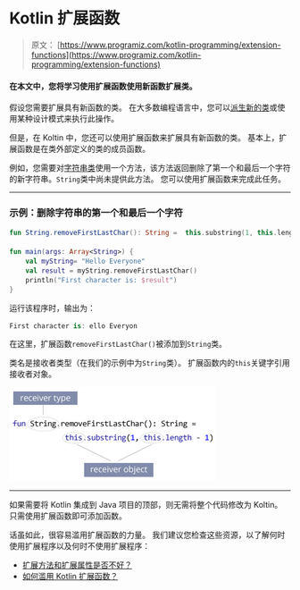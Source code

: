 # Kotlin 扩展函数

> 原文： [https://www.programiz.com/kotlin-programming/extension-functions](https://www.programiz.com/kotlin-programming/extension-functions)

#### 在本文中，您将学习使用扩展函数使用新函数扩展类。

假设您需要扩展具有新函数的类。 在大多数编程语言中，您可以[派生新的类](/kotlin-programming/inheritance "Kotlin Inheritance")或使用某种设计模式来执行此操作。

但是，在 Koltin 中，您还可以使用扩展函数来扩展具有新函数的类。 基本上，扩展函数是在类外部定义的类的成员函数。

例如，您需要对[字符串类](/kotlin-programming/string "Kotlin String Class")使用一个方法，该方法返回删除了第一个和最后一个字符的新字符串。`String`类中尚未提供此方法。 您可以使用扩展函数来完成此任务。

* * *

### 示例：删除字符串的第一个和最后一个字符

```kt
fun String.removeFirstLastChar(): String =  this.substring(1, this.length - 1)

fun main(args: Array<String>) {
    val myString= "Hello Everyone"
    val result = myString.removeFirstLastChar()
    println("First character is: $result")
}
```

运行该程序时，输出为：

```kt
First character is: ello Everyon
```

在这里，扩展函数`removeFirstLastChar()`被添加到`String`类。

类名是接收者类型（在我们的示例中为`String`类）。 扩展函数内的`this`关键字引用接收者对象。

![Kotlin extension function receiver type and obejct](img/9ac79f8f4dedb0fcb09ed7f03c63183c.png)

* * *

如果需要将 Kotlin 集成到 Java 项目的顶部，则无需将整个代码修改为 Koltin。 只需使用扩展函数即可添加函数。

话虽如此，很容易滥用扩展函数的力量。 我们建议您检查这些资源，以了解何时使用扩展程序以及何时不使用扩展程序：

*   [扩展方法和扩展属性是否不好？](https://stackoverflow.com/questions/40598131/are-extension-methods-and-extension-properties-are-bad-practice)
*   [如何滥用 Kotlin 扩展函数？](https://www.philosophicalhacker.com/post/how-to-abuse-kotlin-extension-functions/)